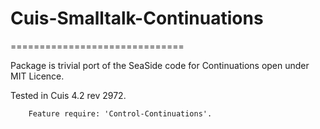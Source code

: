 # Cuis-Smalltalk-Continuations
==============================

Package is trivial port of the SeaSide code for Continuations open under MIT Licence.

Tested in Cuis 4.2 rev 2972.

````Smalltalk
	Feature require: 'Control-Continuations'.
````
